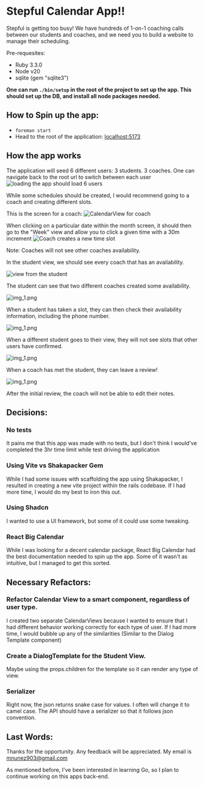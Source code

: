 # Stepful Calendar App!!

Stepful is getting too busy! We have hundreds of 1-on-1 coaching calls between our students and coaches, and we need you to build a website to manage their scheduling.

Pre-requesites: 
- Ruby 3.3.0
- Node v20
- sqlite (gem "sqlite3")

 **One can run `./bin/setup` in the root of the project to set up the app. This should set up the DB, 
 and install all node packages needed.**

## How to Spin up the app:
- `foreman start`
- Head to the root of the application: [localhost:5173](http://localhost:5173)

## How the app works
The application will seed 6 different users: 3 students. 3 coaches. One can navigate back to the root url to switch between each user
![loading the app should load 6 users](root.png)

While some schedules should be created, I would recommend going to a coach and creating different slots.

This is the screen for a coach:
![CalendarView for coach](calendar-view-for-coach.png)

When clicking on a particular date within the month screen, it should then go to the "Week" view and allow you to click a given time with a 30m increment
![Coach creates a new time slot](create-slot.png)

Note: Coaches will not see other coaches availability.

In the student view, we should see every coach that has an availability.

![view from the student](student-view.png)

The student can see that two different coaches created some availability.

![img_1.png](student-booked.png)

When a student has taken a slot, they can then check their availability information, including the phone number.

![img_1.png](another-student-view.png)

When a different student goes to their view, they will not see slots that other users have confirmed.

![img_1.png](booked-view-coach.png)

When a coach has met the student, they can leave a review! 

![img_1.png](meeting-review.png)

After the initial review, the coach will not be able to edit their notes.

## Decisions: 
### No tests
It pains me that this app was made with no tests, but I don't think I would've completed the 3hr time limit while test driving the application
### Using Vite vs Shakapacker Gem
While I had some issues with scaffolding the app using Shakapacker, I resulted in creating a new vite project within the rails codebase.
If I had more time, I would do my best to iron this out.

### Using Shadcn
I wanted to use a UI framework, but some of it could use some tweaking. 

### React Big Calendar
While I was looking for a decent calendar package, React Big Calendar had the best documentation needed to spin up the app.
Some of it wasn't as intuitive, but I managed to get this sorted.

## Necessary Refactors:

### Refactor Calendar View to a smart component, regardless of user type.
I created two separate CalendarViews because I wanted to ensure that I had different behavior working correctly for each type of user. 
If I had more time, I would bubble up any of the similarities (Similar to the Dialog Template component)

### Create a DialogTemplate for the Student View.
Maybe using the props.children for the template so it can render any type of view.

### Serializer
Right now, the json returns snake case for values. I often will change it to camel case. The API should have a serializer
so that it follows json convention.


## Last Words:
Thanks for the opportunity. Any feedback will be appreciated. My email is [mnunez903@gmail.com](mailto:mnunez903@gmail.com)

As mentioned before, I've been interested in learning Go, so I plan to continue working on this apps back-end.


